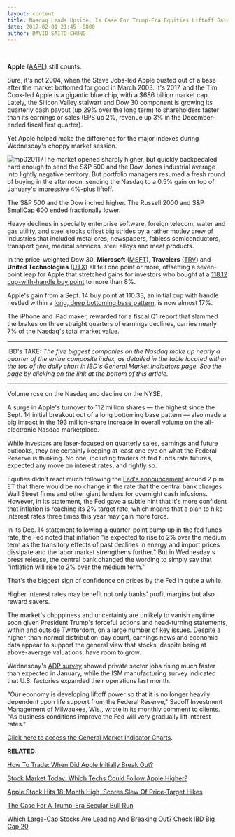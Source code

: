 ```yaml
---
layout: content
title: Nasdaq Leads Upside; Is Case For Trump-Era Equities Liftoff Gaining Critical Mass?
date: 2017-02-01 21:45 -0800
author: DAVID SAITO-CHUNG
---
```









 


**Apple** ([AAPL](https://research.investors.com/quote.aspx?symbol=AAPL)) still counts.


Sure, it's not 2004, when the Steve Jobs-led Apple busted out of a base after the market bottomed for good in March 2003. It's 2017, and the Tim Cook-led Apple is a gigantic blue chip, with a $686 billion market cap. Lately, the Silicon Valley stalwart and Dow 30 component is growing its quarterly cash payout (up 29% over the long term) to shareholders faster than its earnings or sales (EPS up 2%, revenue up 3% in the December-ended fiscal first quarter).


Yet Apple helped make the difference for the major indexes during Wednesday's choppy market session.


![mp020117](https://www.investors.com/wp-content/uploads/2017/02/MP020117-192x300.png)The market opened sharply higher, but quickly backpedaled hard enough to send the S&P 500 and the Dow Jones industrial average into lightly negative territory. But portfolio managers resumed a fresh round of buying in the afternoon, sending the Nasdaq to a 0.5% gain on top of January's impressive 4%-plus liftoff.


The S&P 500 and the Dow inched higher. The Russell 2000 and S&P SmallCap 600 ended fractionally lower.


Heavy declines in specialty enterprise software, foreign telecom, water and gas utility, and steel stocks offset big strides by a rather motley crew of industries that included metal ores, newspapers, fabless semiconductors, transport gear, medical services, steel alloys and meat products.


In the price-weighted Dow 30, **Microsoft** ([MSFT](https://research.investors.com/quote.aspx?symbol=MSFT)), **Travelers** ([TRV](https://research.investors.com/quote.aspx?symbol=TRV)) and **United Technologies** ([UTX](https://research.investors.com/quote.aspx?symbol=UTX)) all fell one point or more, offsetting a seven-point leap for Apple that stretched gains for investors who bought at a [118.12 cup-with-handle buy point](https://www.investors.com/market-trend/stock-market-today/stocks-down-but-more-techs-move-up-should-apple-stay-on-your-watch-list/) to more than 8%.


Apple's gain from a Sept. 14 buy point at 110.33, an initial cup with handle nestled within a [long, deep bottoming base pattern](https://www.investors.com/how-to-invest/investors-corner/investing-after-a-market-deep-freeze-how-to-spot-the-bottoming-base/), is now almost 17%.


 The iPhone and iPad maker, rewarded for a fiscal Q1 report that slammed the brakes on three straight quarters of earnings declines, carries nearly 7% of the Nasdaq's total market value.


---


IBD's TAKE: *The five biggest companies on the Nasdaq make up nearly a quarter of the entire composite index, as detailed in the table located within the top of the daily chart in IBD's General Market Indicators page. See the page by clicking on the link at the bottom of this article.*




---


Volume rose on the Nasdaq and decline on the NYSE.


A surge in Apple's turnover to 112 million shares — the highest since the Sept. 14 initial breakout out of a long bottoming base pattern — also made a big impact in the 193 million-share increase in overall volume on the all-electronic Nasdaq marketplace.


While investors are laser-focused on quarterly sales, earnings and future outlooks, they are certainly keeping at least one eye on what the Federal Reserve is thinking. No one, including traders of fed funds rate futures, expected any move on interest rates, and rightly so.


Equities didn't react much following the [Fed's announcement](https://www.investors.com/news/economy/fed-holds-rates-steady-with-eyes-on-trump-agenda/) around 2 p.m. ET that there would be no change in the rate that the central bank charges Wall Street firms and other giant lenders for overnight cash infusions. However, in its statement, the Fed gave a subtle hint that it's more confident that inflation is reaching its 2% target rate, which means that a plan to hike interest rates three times this year may gain more force.


In its Dec. 14 statement following a quarter-point bump up in the fed funds rate, the Fed noted that inflation "is expected to rise to 2% over the medium term as the transitory effects of past declines in energy and import prices dissipate and the labor market strengthens further." But in Wednesday's press release, the central bank changed the wording to simply say that "inflation will rise to 2% over the medium term."


That's the biggest sign of confidence on prices by the Fed in quite a while.


Higher interest rates may benefit not only banks' profit margins but also reward savers.


The market's choppiness and uncertainty are unlikely to vanish anytime soon given President Trump's forceful actions and head-turning statements, within and outside Twitterdom, on a large number of key issues. Despite a higher-than-normal distribution-day count, earnings news and economic data appear to support the general view that stocks, despite being at above-average valuations, have room to grow.


Wednesday's [ADP survey](http://research.investors.com/economic-calendar/) showed private sector jobs rising much faster than expected in January, while the ISM manufacturing survey indicated that U.S. factories expanded their operations last month.


"Our economy is developing liftoff power so that it is no longer heavily dependent upon life support from the Federal Reserve," Sadoff Investment Management of Milwaukee, Wis., wrote in its monthly comment to clients. "As business conditions improve the Fed will very gradually lift interest rates."


[Click here to access the General Market Indicator Charts](https://www.investors.com/wp-content/uploads/2017/02/IBD0102152544GMI.pdf).


**RELATED:**


[How To Trade: When Did Apple Initially Break Out?](https://www.investors.com/market-trend/stock-market-today/stocks-up-early-apple-stages-1st-breakout-in-more-than-1-year/)


[Stock Market Today: Which Techs Could Follow Apple Higher?](https://www.investors.com/market-trend/stock-market-today/russell-2000-up-which-tech-stocks-may-follow-apple-in-making-new-highs/)


[Apple Stock Hits 18-Month High, Scores Slew Of Price-Target Hikes](https://www.investors.com/news/technology/click/apple-stock-hits-18-month-high-scores-slew-of-price-target-hikes/)


[The Case For A Trump-Era Secular Bull Run](https://www.investors.com/news/trump-win-stocks-rise-new-bull-market/)


[Which Large-Cap Stocks Are Leading And Breaking Out? Check IBD Big Cap 20](http://research.investors.com/stock-lists/big-cap-20/)


 





